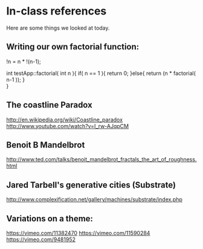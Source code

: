 In-class references
========
Here are some things we looked at today.

Writing our own factorial function:
------
!n = n * !(n-1);

int testApp::factorial( int n ){
    if( n == 1 ){
        return 0;
    }else{
        return (n * factorial( n-1 ));
    }   
}

The coastline Paradox
--------
http://en.wikipedia.org/wiki/Coastline_paradox
http://www.youtube.com/watch?v=I_rw-AJqpCM

Benoit B Mandelbrot
---------
http://www.ted.com/talks/benoit_mandelbrot_fractals_the_art_of_roughness.html

Jared Tarbell's generative cities (Substrate)
----------
http://www.complexification.net/gallery/machines/substrate/index.php

Variations on a theme:
--------
https://vimeo.com/11382470
https://vimeo.com/11590284
https://vimeo.com/9481952